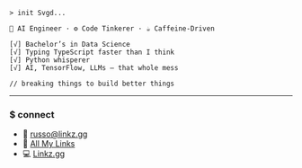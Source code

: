 ```
> init Svgd...

🧠 AI Engineer · ⚙️ Code Tinkerer · ☕️ Caffeine-Driven

[√] Bachelor’s in Data Science  
[√] Typing TypeScript faster than I think  
[√] Python whisperer  
[√] AI, TensorFlow, LLMs — that whole mess

// breaking things to build better things
```

---

### \$ connect

* 📧 [russo@linkz.gg](mailto:churlee12@gmail.com)
* 🔗 [All My Links](https://www.linkz.gg/svgd)
* 💻 [Linkz.gg](https://www.linkz.gg/)
